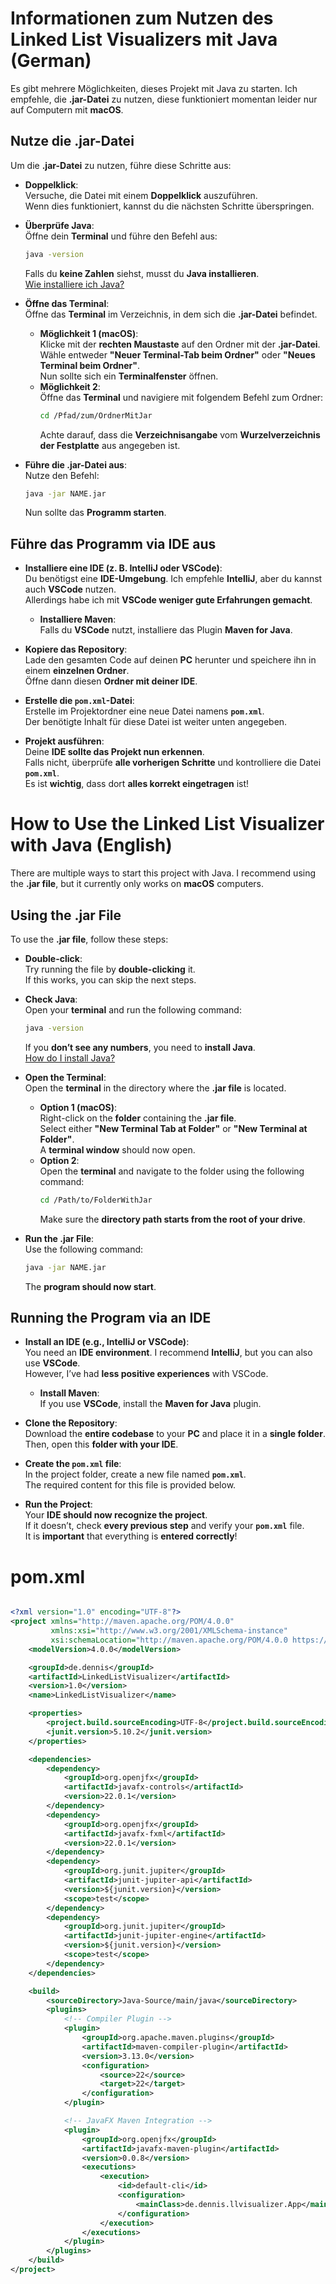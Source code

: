 # **Informationen zum Nutzen des Linked List Visualizers mit Java (German)**

Es gibt mehrere Möglichkeiten, dieses Projekt mit Java zu starten. Ich empfehle, die **.jar-Datei** zu nutzen, diese funktioniert momentan leider nur auf Computern mit **macOS**.

## **Nutze die .jar-Datei**

Um die **.jar-Datei** zu nutzen, führe diese Schritte aus:

- **Doppelklick**:  
  Versuche, die Datei mit einem **Doppelklick** auszuführen.  
  Wenn dies funktioniert, kannst du die nächsten Schritte überspringen.

- **Überprüfe Java**:  
  Öffne dein **Terminal** und führe den Befehl aus:
  ```bash
  java -version
  ```  
  Falls du **keine Zahlen** siehst, musst du **Java installieren**.  
  [Wie installiere ich Java?](https://www.java.com/en/download/help/download_options.html)

- **Öffne das Terminal**:  
  Öffne das **Terminal** im Verzeichnis, in dem sich die **.jar-Datei** befindet.
  - **Möglichkeit 1 (macOS)**:  
    Klicke mit der **rechten Maustaste** auf den Ordner mit der **.jar-Datei**.  
    Wähle entweder **"Neuer Terminal-Tab beim Ordner"** oder **"Neues Terminal beim Ordner"**.  
    Nun sollte sich ein **Terminalfenster** öffnen.
  - **Möglichkeit 2**:  
    Öffne das **Terminal** und navigiere mit folgendem Befehl zum Ordner:
    ```bash
    cd /Pfad/zum/OrdnerMitJar
    ```  
    Achte darauf, dass die **Verzeichnisangabe** vom **Wurzelverzeichnis der Festplatte** aus angegeben ist.

- **Führe die .jar-Datei aus**:  
  Nutze den Befehl:
  ```bash
  java -jar NAME.jar
  ```  
  Nun sollte das **Programm starten**.

## **Führe das Programm via IDE aus**

- **Installiere eine IDE (z. B. IntelliJ oder VSCode)**:  
  Du benötigst eine **IDE-Umgebung**. Ich empfehle **IntelliJ**, aber du kannst auch **VSCode** nutzen.  
  Allerdings habe ich mit **VSCode weniger gute Erfahrungen gemacht**.
  - **Installiere Maven**:  
    Falls du **VSCode** nutzt, installiere das Plugin **Maven for Java**.

- **Kopiere das Repository**:  
  Lade den gesamten Code auf deinen **PC** herunter und speichere ihn in einem **einzelnen Ordner**.  
  Öffne dann diesen **Ordner mit deiner IDE**.

- **Erstelle die `pom.xml`-Datei**:  
  Erstelle im Projektordner eine neue Datei namens **`pom.xml`**.  
  Der benötigte Inhalt für diese Datei ist weiter unten angegeben.

- **Projekt ausführen**:  
  Deine **IDE sollte das Projekt nun erkennen**.  
  Falls nicht, überprüfe **alle vorherigen Schritte** und kontrolliere die Datei **`pom.xml`**.  
  Es ist **wichtig**, dass dort **alles korrekt eingetragen** ist!


# **How to Use the Linked List Visualizer with Java (English)**

There are multiple ways to start this project with Java. I recommend using the **.jar file**, but it currently only works on **macOS** computers.

## **Using the .jar File**

To use the **.jar file**, follow these steps:

- **Double-click**:  
  Try running the file by **double-clicking** it.  
  If this works, you can skip the next steps.

- **Check Java**:  
  Open your **terminal** and run the following command:
  ```bash
  java -version
  ```  
  If you **don’t see any numbers**, you need to **install Java**.  
  [How do I install Java?](https://www.java.com/en/download/help/download_options.html)

- **Open the Terminal**:  
  Open the **terminal** in the directory where the **.jar file** is located.
  - **Option 1 (macOS)**:  
    Right-click on the **folder** containing the **.jar file**.  
    Select either **"New Terminal Tab at Folder"** or **"New Terminal at Folder"**.  
    A **terminal window** should now open.
  - **Option 2**:  
    Open the **terminal** and navigate to the folder using the following command:
    ```bash
    cd /Path/to/FolderWithJar
    ```  
    Make sure the **directory path starts from the root of your drive**.

- **Run the .jar File**:  
  Use the following command:
  ```bash
  java -jar NAME.jar
  ```  
  The **program should now start**.

## **Running the Program via an IDE**

- **Install an IDE (e.g., IntelliJ or VSCode)**:  
  You need an **IDE environment**. I recommend **IntelliJ**, but you can also use **VSCode**.  
  However, I’ve had **less positive experiences** with VSCode.
  - **Install Maven**:  
    If you use **VSCode**, install the **Maven for Java** plugin.

- **Clone the Repository**:  
  Download the **entire codebase** to your **PC** and place it in a **single folder**.  
  Then, open this **folder with your IDE**.

- **Create the `pom.xml` file**:  
  In the project folder, create a new file named **`pom.xml`**.  
  The required content for this file is provided below.

- **Run the Project**:  
  Your **IDE should now recognize the project**.  
  If it doesn’t, check **every previous step** and verify your **`pom.xml`** file.  
  It is **important** that everything is **entered correctly**!  

# **pom.xml**

```xml

<?xml version="1.0" encoding="UTF-8"?>
<project xmlns="http://maven.apache.org/POM/4.0.0"
         xmlns:xsi="http://www.w3.org/2001/XMLSchema-instance"
         xsi:schemaLocation="http://maven.apache.org/POM/4.0.0 https://maven.apache.org/xsd/maven-4.0.0.xsd">
    <modelVersion>4.0.0</modelVersion>

    <groupId>de.dennis</groupId>
    <artifactId>LinkedListVisualizer</artifactId>
    <version>1.0</version>
    <name>LinkedListVisualizer</name>

    <properties>
        <project.build.sourceEncoding>UTF-8</project.build.sourceEncoding>
        <junit.version>5.10.2</junit.version>
    </properties>

    <dependencies>
        <dependency>
            <groupId>org.openjfx</groupId>
            <artifactId>javafx-controls</artifactId>
            <version>22.0.1</version>
        </dependency>
        <dependency>
            <groupId>org.openjfx</groupId>
            <artifactId>javafx-fxml</artifactId>
            <version>22.0.1</version>
        </dependency>
        <dependency>
            <groupId>org.junit.jupiter</groupId>
            <artifactId>junit-jupiter-api</artifactId>
            <version>${junit.version}</version>
            <scope>test</scope>
        </dependency>
        <dependency>
            <groupId>org.junit.jupiter</groupId>
            <artifactId>junit-jupiter-engine</artifactId>
            <version>${junit.version}</version>
            <scope>test</scope>
        </dependency>
    </dependencies>

    <build>
        <sourceDirectory>Java-Source/main/java</sourceDirectory>
        <plugins>
            <!-- Compiler Plugin -->
            <plugin>
                <groupId>org.apache.maven.plugins</groupId>
                <artifactId>maven-compiler-plugin</artifactId>
                <version>3.13.0</version>
                <configuration>
                    <source>22</source>
                    <target>22</target>
                </configuration>
            </plugin>

            <!-- JavaFX Maven Integration -->
            <plugin>
                <groupId>org.openjfx</groupId>
                <artifactId>javafx-maven-plugin</artifactId>
                <version>0.0.8</version>
                <executions>
                    <execution>
                        <id>default-cli</id>
                        <configuration>
                            <mainClass>de.dennis.llvisualizer.App</mainClass>
                        </configuration>
                    </execution>
                </executions>
            </plugin>
        </plugins>
    </build>
</project>

```
